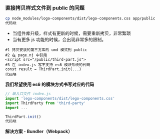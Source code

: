 ### 直接拷贝样式文件到 public 的问题

```bash
cp node_modules/logo-components/dist/lego-components.css app/public
代码块
```

* 当组件库升级，样式有更新的时候，需要重新拷贝，非常繁琐
* 当有更多 js 功能的时候，会出现非常多的限制。

```
#1 拷贝安装的第三方库的 umd 模式到 public
#2 在 page.nj 中引用
<script src="/public/third-part.js">
#3 在 index.js 写不支持 es6 模块系统的代码
const result = ThirdPart.init(...)
代码块
```

**我们希望使用 es6 的模块方式书写对应的代码**

```javascript
// 单入口文件 index.js
import 'lego-components/dist/lego-components.css'
import ThirdParty from 'third-party'
import ...

ThirdPart.init()
代码块
```

**解决方案 - Bundler（Webpack）**
